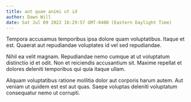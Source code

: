 ```yaml
---
title: aut quae animi ut id
author: Dawn Will
date: Sat Jul 09 2022 16:29:57 GMT-0400 (Eastern Daylight Time)
---
```

Tempora accusamus temporibus ipsa dolore quam voluptatibus. Itaque et est. Quaerat aut repudiandae voluptates id vel sed repudiandae.

 Nihil ea velit magnam. Repudiandae nemo cumque at ut voluptatum distinctio id et odit. Non et reiciendis accusantium sit. Maxime repellat et dolores deleniti temporibus qui quia itaque ullam.

 Aliquam voluptatibus ratione mollitia dolor aut corporis harum autem. Aut veniam ut quidem est est aut quas. Saepe voluptas deleniti voluptatum consequatur nemo ut corrupti.